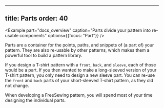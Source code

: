 ***

title: Parts
order: 40
---------

\<Example
part="docs\_overview"
caption="Parts divide your pattern into re-usable components"
options={{focus: "Part"}}
/>

Parts are a container for the points, paths, and snippets of (a part of) your pattern.
They are also re-usable by other patterns, which makes them a powerful tool to build
a pattern library.

If you design a T-shirt pattern with a `front`, `back`, and `sleeve`, each of those would be a part.
If you then wanted to make a long-sleeved version of your T-shirt pattern, you only need to design
a new sleeve part. You can re-use the `front` and `back` parts of your short-sleeved T-shirt pattern, as they did not change.

When developing a FreeSewing pattern, you will spend most of your time designing the individual parts.
